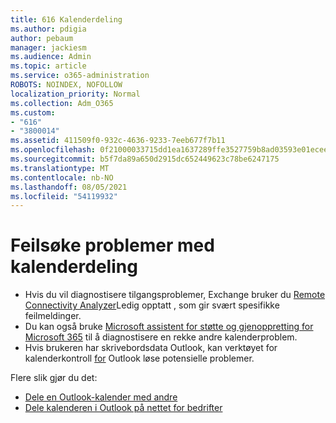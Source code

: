 ```yaml
---
title: 616 Kalenderdeling
ms.author: pdigia
author: pebaum
manager: jackiesm
ms.audience: Admin
ms.topic: article
ms.service: o365-administration
ROBOTS: NOINDEX, NOFOLLOW
localization_priority: Normal
ms.collection: Adm_O365
ms.custom:
- "616"
- "3800014"
ms.assetid: 411509f0-932c-4636-9233-7eeb677f7b11
ms.openlocfilehash: 0f21000033715dd1ea1637289ffe3527759b8ad03593e01ecee1a01369421f55
ms.sourcegitcommit: b5f7da89a650d2915dc652449623c78be6247175
ms.translationtype: MT
ms.contentlocale: nb-NO
ms.lasthandoff: 08/05/2021
ms.locfileid: "54119932"
---
```

# <a name="troubleshooting-issues-with-calendar-sharing"></a>Feilsøke problemer med kalenderdeling

- Hvis du vil diagnostisere tilgangsproblemer, Exchange bruker du [Remote Connectivity Analyzer](https://testconnectivity.microsoft.com/Default.aspx?testId=freeBusy)Ledig opptatt , som gir svært spesifikke feilmeldinger.
- Du kan også bruke [Microsoft assistent for støtte og gjenoppretting for Microsoft 365](https://diagnostics.office.com/) til å diagnostisere en rekke andre kalenderproblem. 
- Hvis brukeren har skrivebordsdata Outlook, kan verktøyet for kalenderkontroll [for](https://www.microsoft.com/download/details.aspx?id=28786) Outlook løse potensielle problemer.

Flere slik gjør du det:

- [Dele en Outlook-kalender med andre](https://support.office.com/article/353ed2c1-3ec5-449d-8c73-6931a0adab88)
- [Dele kalenderen i Outlook på nettet for bedrifter](https://support.office.com/article/7ecef8ae-139c-40d9-bae2-a23977ee58d5)
